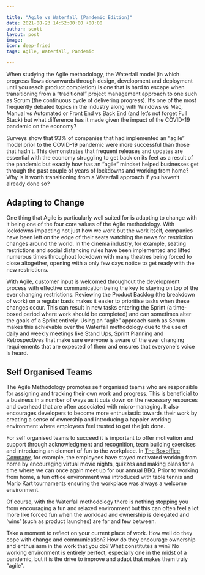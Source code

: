 ```yaml
---

title: "Agile vs Waterfall (Pandemic Edition)"
date: 2021-08-23 14:52:00:00 +00:00
author: scott
layout: post
image: 
icon: deep-fried
tags: Agile, Waterfall, Pandemic

---
```



When studying the Agile methodology, the Waterfall model (in which progress flows downwards through design, development and deployment until you reach product completion) is one that is hard to escape when transitioning from a “traditional” project management approach to one such as Scrum (the continuous cycle of delivering progress). It’s one of the most frequently debated topics in the industry along with Windows vs Mac, Manual vs Automated or Front End vs Back End (and let’s not forget Full Stack) but what difference has it made given the impact of the COVID-19 pandemic on the economy?

Surveys show that 93% of companies that had implemented an “agile” model prior to the COVID-19 pandemic were more successful than those that hadn’t. This demonstrates that frequent releases and updates are essential with the economy struggling to get back on its feet as a result of the pandemic but exactly how has an “agile” mindset helped businesses get through the past couple of years of lockdowns and working from home? Why is it worth transitioning from a Waterfall approach if you haven’t already done so?


## Adapting to Change

One thing that Agile is particularly well suited for is adapting to change with it being one of the four core values of the Agile methodology. With lockdowns impacting not just how we work but the work itself, companies have been left on the edge of their seats watching the news for restriction changes around the world. In the cinema industry, for example, seating restrictions and social distancing rules have been implemented and lifted numerous times throughout lockdown with many theatres being forced to close altogether, opening with a only few days notice to get ready with the new restrictions. 

With Agile, customer input is welcomed throughout the development process with effective communication being the key to staying on top of the ever changing restrictions. Reviewing the Product Backlog (the breakdown of work) on a regular basis makes it easier to prioritise tasks when these changes occur. This can result in new tasks entering the Sprint (a time-boxed period where work should be completed) and can sometimes alter the goals of a Sprint entirely. Using an “agile” approach such as Scrum makes this achievable over the Waterfall methodology due to the use of daily and weekly meetings like Stand Ups, Sprint Planning and Retrospectives that make sure everyone is aware of the ever changing requirements that are expected of them and ensures that everyone's voice is heard. 

## Self Organised Teams

The Agile Methodology promotes self organised teams who are responsible for assigning and tracking their own work and progress. This is beneficial to a business in a number of ways as it cuts down on the necessary resources and overhead that are often associated with  micro-managing. It also encourages developers to become more enthusiastic towards their work by creating a sense of ownership and introducing a happier working environment where employees feel trusted to get the job done. 

For self organised teams to succeed it is important to offer motivation and support through acknowledgment and recognition, team building exercises and introducing an element of fun to the workplace. In [The Boxoffice Company](https://company.boxoffice.com), for example, the employees have stayed motivated working from home by encouraging virtual movie nights, quizzes and making plans for a time where we can once again meet up for our annual BBQ. Prior to working from home, a fun office environment was introduced with table tennis and Mario Kart tournaments ensuring the workplace was always a welcome environment. 

Of course, with the Waterfall methodology there is nothing stopping you from encouraging a fun and relaxed environment but this can often feel a lot more like forced fun when the workload and ownership is delegated and ‘wins’ (such as product launches) are far and few between.

Take a moment to reflect on your current place of work. How well do they cope with change and communication? How do they encourage ownership and enthusiasm in the work that you do? What constitutes a win? No working environment is entirely perfect, especially one in the midst of a pandemic, but it is the drive to improve and adapt that makes them truly “agile”. 
